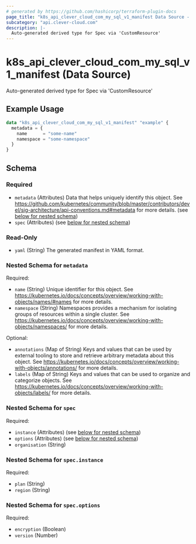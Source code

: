 ```yaml
---
# generated by https://github.com/hashicorp/terraform-plugin-docs
page_title: "k8s_api_clever_cloud_com_my_sql_v1_manifest Data Source - terraform-provider-k8s"
subcategory: "api.clever-cloud.com"
description: |-
  Auto-generated derived type for Spec via 'CustomResource'
---
```


# k8s_api_clever_cloud_com_my_sql_v1_manifest (Data Source)

Auto-generated derived type for Spec via 'CustomResource'

## Example Usage

```terraform
data "k8s_api_clever_cloud_com_my_sql_v1_manifest" "example" {
  metadata = {
    name      = "some-name"
    namespace = "some-namespace"
  }
}
```

<!-- schema generated by tfplugindocs -->
## Schema

### Required

- `metadata` (Attributes) Data that helps uniquely identify this object. See https://github.com/kubernetes/community/blob/master/contributors/devel/sig-architecture/api-conventions.md#metadata for more details. (see [below for nested schema](#nestedatt--metadata))
- `spec` (Attributes) (see [below for nested schema](#nestedatt--spec))

### Read-Only

- `yaml` (String) The generated manifest in YAML format.

<a id="nestedatt--metadata"></a>
### Nested Schema for `metadata`

Required:

- `name` (String) Unique identifier for this object. See https://kubernetes.io/docs/concepts/overview/working-with-objects/names/#names for more details.
- `namespace` (String) Namespaces provides a mechanism for isolating groups of resources within a single cluster. See https://kubernetes.io/docs/concepts/overview/working-with-objects/namespaces/ for more details.

Optional:

- `annotations` (Map of String) Keys and values that can be used by external tooling to store and retrieve arbitrary metadata about this object. See https://kubernetes.io/docs/concepts/overview/working-with-objects/annotations/ for more details.
- `labels` (Map of String) Keys and values that can be used to organize and categorize objects. See https://kubernetes.io/docs/concepts/overview/working-with-objects/labels/ for more details.


<a id="nestedatt--spec"></a>
### Nested Schema for `spec`

Required:

- `instance` (Attributes) (see [below for nested schema](#nestedatt--spec--instance))
- `options` (Attributes) (see [below for nested schema](#nestedatt--spec--options))
- `organisation` (String)

<a id="nestedatt--spec--instance"></a>
### Nested Schema for `spec.instance`

Required:

- `plan` (String)
- `region` (String)


<a id="nestedatt--spec--options"></a>
### Nested Schema for `spec.options`

Required:

- `encryption` (Boolean)
- `version` (Number)
